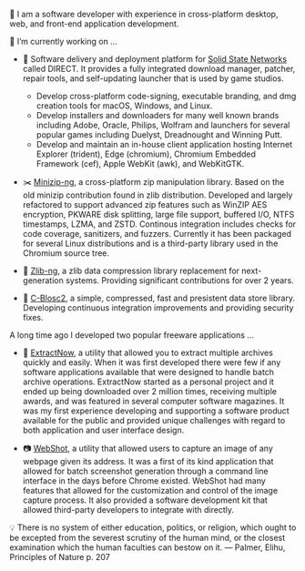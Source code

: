 👋 I am a software developer with experience in cross-platform desktop, web, and front-end application development.

🔭 I’m currently working on ...
  - 📌 Software delivery and deployment platform for [Solid State Networks](https://www.solidstatenetworks.com/) called DIRECT. It provides a fully integrated download manager, patcher, repair tools, and self-updating launcher that is used by game studios.
  
    - Develop cross-platform code-signing, executable branding, and dmg creation tools for macOS, Windows, and Linux.
    - Develop installers and downloaders for many well known brands including Adobe, Oracle, Philips, Wolfram and launchers for several popular games including Duelyst, Dreadnought and Winning Putt.
    - Develop and maintain an in-house client application hosting Internet Explorer (trident), Edge (chromium), Chromium Embedded Framework (cef), Apple WebKit (awk), and  WebKitGTK.
    
  - ✂️ [Minizip-ng](https://github.com/zlib-ng/minizip-ng), a cross-platform zip manipulation library. Based on the old minizip contribution found in zlib distribution. Developed and largely refactored to support advanced zip features such as WinZIP AES encryption, PKWARE disk splitting, large file support, buffered I/O, NTFS timestamps, LZMA, and ZSTD. Continous integration includes checks for code coverage, sanitizers, and fuzzers. Currently it has been packaged for several Linux distributions and is a third-party library used in the Chromium source tree.

  - 💉 [Zlib-ng](https://github.com/zlib-ng/zlib-ng), a zlib data compression library replacement for next-generation systems. Providing significant contributions for over 2 years.
  
  - 📍 [C-Blosc2](https://github.com/Blosc/c-blosc2), a simple, compressed, fast and presistent data store library. Developing continuous integration improvements and providing security fixes.
  
A long time ago I developed two popular freeware applications ...
- 🔌 [ExtractNow](https://www.extractnow.com/), a utility that allowed you to extract multiple archives quickly and easily. When it was first developed there were few if any software applications available that were designed to handle batch archive operations. ExtractNow started as a personal project and it ended up being downloaded over 2 million times, receiving multiple awards, and was featured in several computer software magazines. It was my first experience developing and supporting a software product available for the public and provided unique challenges with regard to both application and user interface design.

- 📷 [WebShot](https://www.websitescreenshots.com/), a utility that allowed users to capture an image of any webpage given its address. It was a first of its kind application that allowed for batch screenshot generation through a command line interface in the days before Chrome existed. WebShot had many features that allowed for the customization and control of the image capture process. It also provided a software development kit that allowed third-party developers to integrate with directly.

💡 There is no system of either education, politics, or religion, which ought to be excepted from the severest scrutiny of the human mind, or the closest examination which the human faculties can bestow on it.
— Palmer, Elihu, Principles of Nature p. 207
